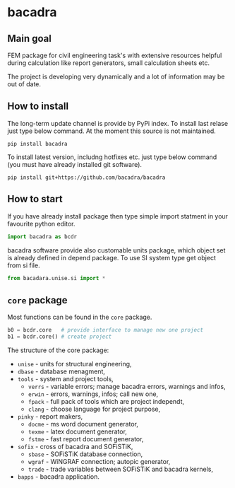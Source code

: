 # bacadra

## Main goal

FEM package for civil engineering task's with extensive resources helpful during calculation like report generators, small calculation sheets etc.

The project is developing very dynamically and a lot of information may be out of date.

## How to install

The long-term update channel is provide by PyPi index. To install last relase just type below command. At the moment this source is not maintained.

~~~shell
pip install bacadra
~~~

To install latest version, includng hotfixes etc. just type below command (you must have already installed git software).

~~~shell
pip install git+https://github.com/bacadra/bacadra
~~~

## How to start

If you have already install package then type simple import statment in your favourite python editor.

~~~python
import bacadra as bcdr
~~~

bacadra software provide also customable units package, which object set is already defined in depend package. To use SI system type get object from si file.

~~~python
from bacadara.unise.si import *
~~~

## `core` package

Most functions can be found in the `core` package.

~~~python
b0 = bcdr.core   # provide interface to manage new one project
b1 = bcdr.core() # create project
~~~

The structure of the core package:

* `unise` - units for structural engineering,
* `dbase` - database menagment,
* `tools` - system and project tools,
    * `verrs` - variable errors; manage bacadra errors, warnings and infos,
    * `erwin` - errors, warnings, infos; call new one,
    * `fpack` - full pack of tools which are project independt,
    * `clang` - choose language for project purpose,
* `pinky` - report makers,
    * `docme` - ms word document generator,
    * `texme` - latex document generator,
    * `fstme` - fast report document generator,
* `sofix` - cross of bacadra and SOFiSTiK,
    * `sbase` - SOFiSTiK database connection,
    * `wgraf` - WiNGRAF connection; autopic generator,
    * `trade` - trade variables between SOFiSTiK and bacadra kernels,
* `bapps` - bacadra application.


